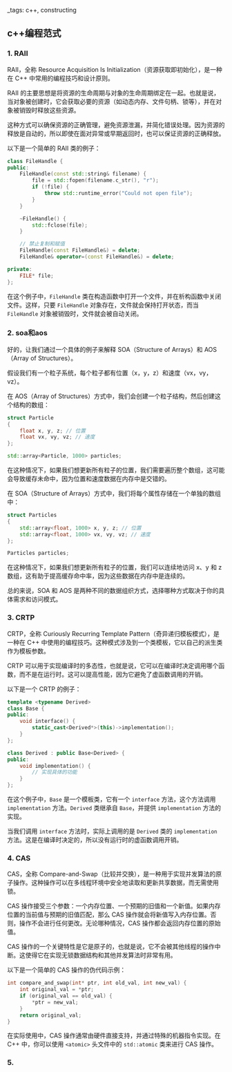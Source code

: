  _tags: c++, constructing


## c++编程范式

### 1. RAII
RAII，全称 Resource Acquisition Is Initialization（资源获取即初始化），是一种在 C++ 中常用的编程技巧和设计原则。

RAII 的主要思想是将资源的生命周期与对象的生命周期绑定在一起。也就是说，当对象被创建时，它会获取必要的资源（如动态内存、文件句柄、锁等），并在对象被销毁时释放这些资源。

这种方式可以确保资源的正确管理，避免资源泄漏，并简化错误处理。因为资源的释放是自动的，所以即使在面对异常或早期返回时，也可以保证资源的正确释放。

以下是一个简单的 RAII 类的例子：

```cpp
class FileHandle {
public:
    FileHandle(const std::string& filename) {
        file = std::fopen(filename.c_str(), "r");
        if (!file) {
            throw std::runtime_error("Could not open file");
        }
    }

    ~FileHandle() {
        std::fclose(file);
    }

    // 禁止复制和赋值
    FileHandle(const FileHandle&) = delete;
    FileHandle& operator=(const FileHandle&) = delete;

private:
    FILE* file;
};
```

在这个例子中，`FileHandle` 类在构造函数中打开一个文件，并在析构函数中关闭文件。这样，只要 `FileHandle` 对象存在，文件就会保持打开状态，而当 `FileHandle` 对象被销毁时，文件就会被自动关闭。

### 2. soa和aos
好的，让我们通过一个具体的例子来解释 SOA（Structure of Arrays）和 AOS（Array of Structures）。

假设我们有一个粒子系统，每个粒子都有位置（x，y，z）和速度（vx，vy，vz）。

在 AOS（Array of Structures）方式中，我们会创建一个粒子结构，然后创建这个结构的数组：

```cpp
struct Particle
{
    float x, y, z; // 位置
    float vx, vy, vz; // 速度
};

std::array<Particle, 1000> particles;
```

在这种情况下，如果我们想更新所有粒子的位置，我们需要遍历整个数组，这可能会导致缓存未命中，因为位置和速度数据在内存中是交错的。

在 SOA（Structure of Arrays）方式中，我们将每个属性存储在一个单独的数组中：

```cpp
struct Particles
{
    std::array<float, 1000> x, y, z; // 位置
    std::array<float, 1000> vx, vy, vz; // 速度
};

Particles particles;
```

在这种情况下，如果我们想更新所有粒子的位置，我们可以连续地访问 x、y 和 z 数组，这有助于提高缓存命中率，因为这些数据在内存中是连续的。

总的来说，SOA 和 AOS 是两种不同的数据组织方式，选择哪种方式取决于你的具体需求和访问模式。

### 3. CRTP
CRTP，全称 Curiously Recurring Template Pattern（奇异递归模板模式），是一种在 C++ 中使用的编程技巧。这种模式涉及到一个类模板，它以自己的派生类作为模板参数。

CRTP 可以用于实现编译时的多态性，也就是说，它可以在编译时决定调用哪个函数，而不是在运行时。这可以提高性能，因为它避免了虚函数调用的开销。

以下是一个 CRTP 的例子：

```cpp
template <typename Derived>
class Base {
public:
    void interface() {
        static_cast<Derived*>(this)->implementation();
    }
};

class Derived : public Base<Derived> {
public:
    void implementation() {
        // 实现具体的功能
    }
};
```

在这个例子中，`Base` 是一个模板类，它有一个 `interface` 方法，这个方法调用 `implementation` 方法。`Derived` 类继承自 `Base`，并提供 `implementation` 方法的实现。

当我们调用 `interface` 方法时，实际上调用的是 `Derived` 类的 `implementation` 方法。这是在编译时决定的，所以没有运行时的虚函数调用开销。

### 4. CAS
CAS，全称 Compare-and-Swap（比较并交换），是一种用于实现并发算法的原子操作。这种操作可以在多线程环境中安全地读取和更新共享数据，而无需使用锁。

CAS 操作接受三个参数：一个内存位置、一个预期的旧值和一个新值。如果内存位置的当前值与预期的旧值匹配，那么 CAS 操作就会将新值写入内存位置。否则，操作不会进行任何更改。无论哪种情况，CAS 操作都会返回内存位置的原始值。

CAS 操作的一个关键特性是它是原子的，也就是说，它不会被其他线程的操作中断。这使得它在实现无锁数据结构和其他并发算法时非常有用。

以下是一个简单的 CAS 操作的伪代码示例：

```cpp
int compare_and_swap(int* ptr, int old_val, int new_val) {
    int original_val = *ptr;
    if (original_val == old_val) {
        *ptr = new_val;
    }
    return original_val;
}
```

在实际使用中，CAS 操作通常由硬件直接支持，并通过特殊的机器指令实现。在 C++ 中，你可以使用 `<atomic>` 头文件中的 `std::atomic` 类来进行 CAS 操作。

### 5. 